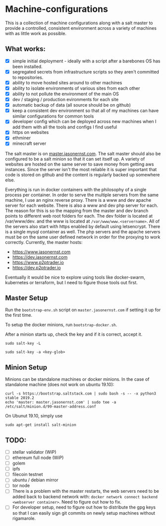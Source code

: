 # Machine-configurations
This is a collection of machine configurations along with a salt master to
provide a controlled, consistent environment across a variety of machines
with as little work as possible.

## What works:
- [x] simple initial deployment - ideally with a script after a barebones OS has
been installed. 
- [x] segregated secrets from infrastructure scripts so they aren't committed to
repositories.
- [x] ability to move hosted sites around to other machines
- [x] ability to isolate environments of various sites from each other
- [x] ability to not pollute the environment of the main OS
- [x] dev / staging / production evironments for each site
- [x] automatic backup of data (all source should be on github)
- [x] keep a consistent dev environment so that all of my machines can have
similar configurations for common tools
- [x] developer config which can be deployed across new machines when I add them
 with all the tools and configs I find useful
- [x] https on websites
- [x] ethminer
- [x] minecraft server

The salt master is on [master.jasonernst.com](master.jasonernst.com). The salt
master should also be configured to be a salt minion so that it can set itself
up. A variety of websites are hosted on the same server to save money from
getting aws instances. Since the server isn't the most reliable it is super 
important that code is stored on github and the content is regularly backed up
somewhere else.

Everything is run in docker containers with the philosophy of a single process
per container. In order to serve the multiple servers from the same machine, I 
use an nginx reverse proxy. There is a www and dev apache server for each
website. There is also a www and dev php server for each. The reason for this
is so the mapping from the master and dev branch points to different web root
folders for each. The dev folder is located at /var/www/dev.<servername> and
the www is located at `/var/www/www.<servername>`. All of the servers also start
with https enabled by default using letsencrypt. There is a single mysql
container as well. The php servers and the apache servers must be on the same
user defined network in order for the proxying to work correctly. Currently, the
master hosts:
  - https://www.jasonernst.com
  - https://dev.jasonernst.com
  - https://www.p2ptrader.io
  - https://dev.p2ptrader.io

Eventually it would be nice to explore using tools like docker-swarm, kubernetes
or terraform, but I need to figure those tools out first.

## Master Setup
Run the `bootstrap-env.sh` script on `master.jasonernst.com` if setting
it up for the first time. 

To setup the docker minions, run `bootstrap-docker.sh`.

After a minion starts up, check the key and if it
is correct, accept it.

`sudo salt-key -L`

`sudo salt-key -a <key-glob>`

## Minion Setup

Minions can be standalone machines or docker minions. In the case of standalone
machine (does not work on ubuntu 19.10):
```
curl -s https://bootstrap.saltstack.com | sudo bash -s -- -x python3 stable 2019.2
echo 'master: master.jasonernst.com' | sudo tee -a /etc/salt/minion.d/99-master-address.conf
```

On Ubunut 19.10, simply use
```
sudo apt-get install salt-minion
```

## TODO:
- [ ] stellar validator (WiP)
- [ ] ethereum full node (WiP)
- [ ] golem
- [ ] ipfs
- [ ] filecoin testnet
- [ ] ubuntu / debian mirror
- [ ] tor node
- [ ] There is a problem with the master restarts, the web servers need to be added
back to backend network with: `docker network connect backend <webserver container>`.
Need to figure out how to fix.
- [ ] For developer setup, need to figure out how to distribute the gpg keys so that
I can easily sign git commits on newly setup machines without rigamarole.
